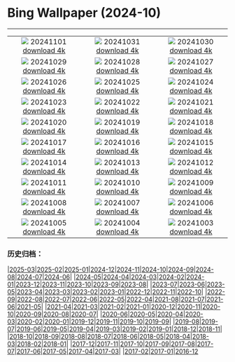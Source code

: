 # Bing Wallpaper (2024-10)
**************
| | | |
| :----: | :----: | :----: |
| ![](https://www.bing.com/th?id=OHR.DiadoSaci_PT-BR3042315379_1920x1080.jpg) 20241101 [download 4k](https://www.bing.com/th?id=OHR.DiadoSaci_PT-BR3042315379_UHD.jpg) | ![](https://www.bing.com/th?id=OHR.HauntedEdinburgh_PT-BR5740528750_1920x1080.jpg) 20241031 [download 4k](https://www.bing.com/th?id=OHR.HauntedEdinburgh_PT-BR5740528750_UHD.jpg) | ![](https://www.bing.com/th?id=OHR.DiadoLivroRJ_PT-BR5813515082_1920x1080.jpg) 20241030 [download 4k](https://www.bing.com/th?id=OHR.DiadoLivroRJ_PT-BR5813515082_UHD.jpg) |
| ![](https://www.bing.com/th?id=OHR.PumpkinMist_PT-BR5900196998_1920x1080.jpg) 20241029 [download 4k](https://www.bing.com/th?id=OHR.PumpkinMist_PT-BR5900196998_UHD.jpg) | ![](https://www.bing.com/th?id=OHR.PolarBearHug_PT-BR5987210106_1920x1080.jpg) 20241028 [download 4k](https://www.bing.com/th?id=OHR.PolarBearHug_PT-BR5987210106_UHD.jpg) | ![](https://www.bing.com/th?id=OHR.GhostForest_PT-BR6077995597_1920x1080.jpg) 20241027 [download 4k](https://www.bing.com/th?id=OHR.GhostForest_PT-BR6077995597_UHD.jpg) |
| ![](https://www.bing.com/th?id=OHR.MontBlancMassif_PT-BR6216119824_1920x1080.jpg) 20241026 [download 4k](https://www.bing.com/th?id=OHR.MontBlancMassif_PT-BR6216119824_UHD.jpg) | ![](https://www.bing.com/th?id=OHR.GreatOwl_PT-BR6294923796_1920x1080.jpg) 20241025 [download 4k](https://www.bing.com/th?id=OHR.GreatOwl_PT-BR6294923796_UHD.jpg) | ![](https://www.bing.com/th?id=OHR.MadameSherriCastle_PT-BR6347507629_1920x1080.jpg) 20241024 [download 4k](https://www.bing.com/th?id=OHR.MadameSherriCastle_PT-BR6347507629_UHD.jpg) |
| ![](https://www.bing.com/th?id=OHR.MonsterDoor_PT-BR8050114747_1920x1080.jpg) 20241023 [download 4k](https://www.bing.com/th?id=OHR.MonsterDoor_PT-BR8050114747_UHD.jpg) | ![](https://www.bing.com/th?id=OHR.AutumnCypress_PT-BR6434540619_1920x1080.jpg) 20241022 [download 4k](https://www.bing.com/th?id=OHR.AutumnCypress_PT-BR6434540619_UHD.jpg) | ![](https://www.bing.com/th?id=OHR.SmilingSloth_PT-BR6480806367_1920x1080.jpg) 20241021 [download 4k](https://www.bing.com/th?id=OHR.SmilingSloth_PT-BR6480806367_UHD.jpg) |
| ![](https://www.bing.com/th?id=OHR.DenderaTemple_PT-BR6539845196_1920x1080.jpg) 20241020 [download 4k](https://www.bing.com/th?id=OHR.DenderaTemple_PT-BR6539845196_UHD.jpg) | ![](https://www.bing.com/th?id=OHR.CentralParkAutumn_PT-BR6612852455_1920x1080.jpg) 20241019 [download 4k](https://www.bing.com/th?id=OHR.CentralParkAutumn_PT-BR6612852455_UHD.jpg) | ![](https://www.bing.com/th?id=OHR.KochiaJapan_PT-BR6014250762_1920x1080.jpg) 20241018 [download 4k](https://www.bing.com/th?id=OHR.KochiaJapan_PT-BR6014250762_UHD.jpg) |
| ![](https://www.bing.com/th?id=OHR.FossilsDorset_PT-BR5587878603_1920x1080.jpg) 20241017 [download 4k](https://www.bing.com/th?id=OHR.FossilsDorset_PT-BR5587878603_UHD.jpg) | ![](https://www.bing.com/th?id=OHR.ElephantTeacher_PT-BR6921941046_1920x1080.jpg) 20241016 [download 4k](https://www.bing.com/th?id=OHR.ElephantTeacher_PT-BR6921941046_UHD.jpg) | ![](https://www.bing.com/th?id=OHR.CocoBeach_PT-BR0695922930_1920x1080.jpg) 20241015 [download 4k](https://www.bing.com/th?id=OHR.CocoBeach_PT-BR0695922930_UHD.jpg) |
| ![](https://www.bing.com/th?id=OHR.AlcazarSeville_PT-BR9775263782_1920x1080.jpg) 20241014 [download 4k](https://www.bing.com/th?id=OHR.AlcazarSeville_PT-BR9775263782_UHD.jpg) | ![](https://www.bing.com/th?id=OHR.FelizDiadasCriancas_PT-BR6983342881_1920x1080.jpg) 20241013 [download 4k](https://www.bing.com/th?id=OHR.FelizDiadasCriancas_PT-BR6983342881_UHD.jpg) | ![](https://www.bing.com/th?id=OHR.CelticColours_PT-BR9042410710_1920x1080.jpg) 20241012 [download 4k](https://www.bing.com/th?id=OHR.CelticColours_PT-BR9042410710_UHD.jpg) |
| ![](https://www.bing.com/th?id=OHR.SoranoItaly_PT-BR8638738713_1920x1080.jpg) 20241011 [download 4k](https://www.bing.com/th?id=OHR.SoranoItaly_PT-BR8638738713_UHD.jpg) | ![](https://www.bing.com/th?id=OHR.AspensColorado_PT-BR8036769299_1920x1080.jpg) 20241010 [download 4k](https://www.bing.com/th?id=OHR.AspensColorado_PT-BR8036769299_UHD.jpg) | ![](https://www.bing.com/th?id=OHR.MototiOctopus_PT-BR0386452744_1920x1080.jpg) 20241009 [download 4k](https://www.bing.com/th?id=OHR.MototiOctopus_PT-BR0386452744_UHD.jpg) |
| ![](https://www.bing.com/th?id=OHR.ElbePhilharmonic_PT-BR9107755270_1920x1080.jpg) 20241008 [download 4k](https://www.bing.com/th?id=OHR.ElbePhilharmonic_PT-BR9107755270_UHD.jpg) | ![](https://www.bing.com/th?id=OHR.CoyoteGulch_PT-BR8564618055_1920x1080.jpg) 20241007 [download 4k](https://www.bing.com/th?id=OHR.CoyoteGulch_PT-BR8564618055_UHD.jpg) | ![](https://www.bing.com/th?id=OHR.MaraMigration_PT-BR7440860691_1920x1080.jpg) 20241006 [download 4k](https://www.bing.com/th?id=OHR.MaraMigration_PT-BR7440860691_UHD.jpg) |
| ![](https://www.bing.com/th?id=OHR.EuropaMoon_PT-BR6260569357_1920x1080.jpg) 20241005 [download 4k](https://www.bing.com/th?id=OHR.EuropaMoon_PT-BR6260569357_UHD.jpg) | ![](https://www.bing.com/th?id=OHR.TajMahalReflection_PT-BR5120942939_1920x1080.jpg) 20241004 [download 4k](https://www.bing.com/th?id=OHR.TajMahalReflection_PT-BR5120942939_UHD.jpg) | ![](https://www.bing.com/th?id=OHR.WindRiverAlaska_PT-BR4944339151_1920x1080.jpg) 20241003 [download 4k](https://www.bing.com/th?id=OHR.WindRiverAlaska_PT-BR4944339151_UHD.jpg) |

### 历史归档：

|[2025-03](/../2025-03/2025-03.md)|[2025-02](/../2025-02/2025-02.md)|[2025-01](/../2025-01/2025-01.md)|[2024-12](/../2024-12/2024-12.md)|[2024-11](/../2024-11/2024-11.md)|[2024-10](/2024-10.md)|[2024-09](/../2024-09/2024-09.md)|[2024-08](/../2024-08/2024-08.md)|[2024-07](/../2024-07/2024-07.md)|[2024-06](/../2024-06/2024-06.md)|
|[2024-05](/../2024-05/2024-05.md)|[2024-04](/../2024-04/2024-04.md)|[2024-03](/../2024-03/2024-03.md)|[2024-02](/../2024-02/2024-02.md)|[2024-01](/../2024-01/2024-01.md)|[2023-12](/../2023-12/2023-12.md)|[2023-11](/../2023-11/2023-11.md)|[2023-10](/../2023-10/2023-10.md)|[2023-09](/../2023-09/2023-09.md)|[2023-08](/../2023-08/2023-08.md)|
|[2023-07](/../2023-07/2023-07.md)|[2023-06](/../2023-06/2023-06.md)|[2023-05](/../2023-05/2023-05.md)|[2023-04](/../2023-04/2023-04.md)|[2023-03](/../2023-03/2023-03.md)|[2023-02](/../2023-02/2023-02.md)|[2023-01](/../2023-01/2023-01.md)|[2022-12](/../2022-12/2022-12.md)|[2022-11](/../2022-11/2022-11.md)|[2022-10](/../2022-10/2022-10.md)|
|[2022-09](/../2022-09/2022-09.md)|[2022-08](/../2022-08/2022-08.md)|[2022-07](/../2022-07/2022-07.md)|[2022-06](/../2022-06/2022-06.md)|[2022-05](/../2022-05/2022-05.md)|[2022-04](/../2022-04/2022-04.md)|[2021-08](/../2021-08/2021-08.md)|[2021-07](/../2021-07/2021-07.md)|[2021-06](/../2021-06/2021-06.md)|[2021-05](/../2021-05/2021-05.md)|
|[2021-04](/../2021-04/2021-04.md)|[2021-03](/../2021-03/2021-03.md)|[2021-02](/../2021-02/2021-02.md)|[2021-01](/../2021-01/2021-01.md)|[2020-12](/../2020-12/2020-12.md)|[2020-11](/../2020-11/2020-11.md)|[2020-10](/../2020-10/2020-10.md)|[2020-09](/../2020-09/2020-09.md)|[2020-08](/../2020-08/2020-08.md)|[2020-07](/../2020-07/2020-07.md)|
|[2020-06](/../2020-06/2020-06.md)|[2020-05](/../2020-05/2020-05.md)|[2020-04](/../2020-04/2020-04.md)|[2020-03](/../2020-03/2020-03.md)|[2020-02](/../2020-02/2020-02.md)|[2020-01](/../2020-01/2020-01.md)|[2019-12](/../2019-12/2019-12.md)|[2019-11](/../2019-11/2019-11.md)|[2019-10](/../2019-10/2019-10.md)|[2019-09](/../2019-09/2019-09.md)|
|[2019-08](/../2019-08/2019-08.md)|[2019-07](/../2019-07/2019-07.md)|[2019-06](/../2019-06/2019-06.md)|[2019-05](/../2019-05/2019-05.md)|[2019-04](/../2019-04/2019-04.md)|[2019-03](/../2019-03/2019-03.md)|[2019-02](/../2019-02/2019-02.md)|[2019-01](/../2019-01/2019-01.md)|[2018-12](/../2018-12/2018-12.md)|[2018-11](/../2018-11/2018-11.md)|
|[2018-10](/../2018-10/2018-10.md)|[2018-09](/../2018-09/2018-09.md)|[2018-08](/../2018-08/2018-08.md)|[2018-07](/../2018-07/2018-07.md)|[2018-06](/../2018-06/2018-06.md)|[2018-05](/../2018-05/2018-05.md)|[2018-04](/../2018-04/2018-04.md)|[2018-03](/../2018-03/2018-03.md)|[2018-02](/../2018-02/2018-02.md)|[2018-01](/../2018-01/2018-01.md)|
|[2017-12](/../2017-12/2017-12.md)|[2017-11](/../2017-11/2017-11.md)|[2017-10](/../2017-10/2017-10.md)|[2017-09](/../2017-09/2017-09.md)|[2017-08](/../2017-08/2017-08.md)|[2017-07](/../2017-07/2017-07.md)|[2017-06](/../2017-06/2017-06.md)|[2017-05](/../2017-05/2017-05.md)|[2017-04](/../2017-04/2017-04.md)|[2017-03](/../2017-03/2017-03.md)|
|[2017-02](/../2017-02/2017-02.md)|[2017-01](/../2017-01/2017-01.md)|[2016-12](/../2016-12/2016-12.md)